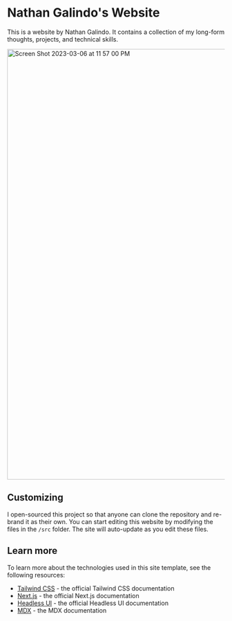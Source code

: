 # Nathan Galindo's Website
This is a website by Nathan Galindo. It contains a collection of my long-form thoughts, projects, and technical skills.

<img width="995" alt="Screen Shot 2023-03-06 at 11 57 00 PM" src="https://user-images.githubusercontent.com/85138723/223333223-428f94d7-dc13-4948-8088-5ca1d25897f4.png">

## Customizing

I open-sourced this project so that anyone can clone the repository and re-brand it as their own. You can start editing this website by modifying the files in the `/src` folder. The site will auto-update as you edit these files.

## Learn more

To learn more about the technologies used in this site template, see the following resources:

- [Tailwind CSS](https://tailwindcss.com/docs) - the official Tailwind CSS documentation
- [Next.js](https://nextjs.org/docs) - the official Next.js documentation
- [Headless UI](https://headlessui.dev) - the official Headless UI documentation
- [MDX](https://mdxjs.com) - the MDX documentation
